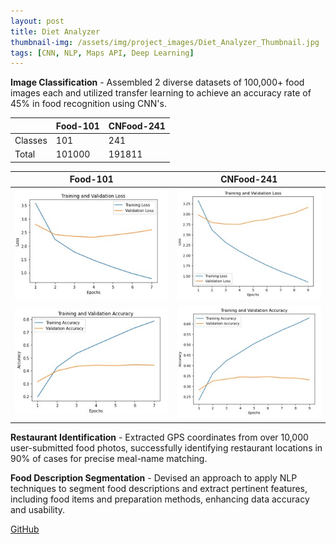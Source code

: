 ```yaml
---
layout: post
title: Diet Analyzer
thumbnail-img: /assets/img/project_images/Diet_Analyzer_Thumbnail.jpg
tags: [CNN, NLP, Maps API, Deep Learning]
---
```


<b>Image Classification</b> - Assembled 2 diverse datasets of 100,000+ food images each and utilized transfer learning to achieve an accuracy rate of 45% in food recognition using CNN's.

|         | Food-101 | CNFood-241 |
| ------- | -------- | ---------- |
| Classes | 101      | 241        |
| Total   | 101000   | 191811     |

|                                    Food-101                                        |                                     CNFood-241                                         |
| ---------------------------------------------------------------------------------- | -------------------------------------------------------------------------------------- |
| ![Food101 Accuracy](/assets/img/project_images/Diet_Analyzer_Food101_Accuracy.jpg) | ![CNFood241 Accuracy](/assets/img/project_images/Diet_Analyzer_CNFood241_Accuracy.jpg) |
| ![Food101 Epochs](/assets/img/project_images/Diet_Analyzer_Food101_Epochs.jpg)     | ![CNFood241 Accuracy](/assets/img/project_images/Diet_Analyzer_CNFood241_Epochs.jpg)   |

<b>Restaurant Identification</b> - Extracted GPS coordinates from over 10,000 user-submitted food photos, successfully identifying restaurant locations in 90% of cases for precise meal-name matching.

<b>Food Description Segmentation</b> - Devised an approach to apply NLP techniques to segment food descriptions and extract pertinent features, including food items and preparation methods, enhancing data accuracy and usability.

[GitHub](https://github.com/sulaimangm/AIFoodClassification)

